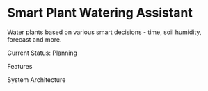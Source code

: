 # Smart Plant Watering Assistant
Water plants based on various smart decisions - time, soil humidity, forecast and more.

Current Status: Planning

Features

System Architecture

